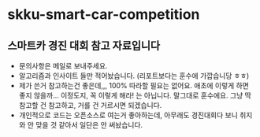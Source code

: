 # skku-smart-car-competition

## 스마트카 경진 대회 참고 자료입니다
- 문의사항은 메일로 보내주세요.
- 알고리즘과 인사이트 들만 적어놨습니다. (리포트보다는 훈수에 가깝습니당 ㅎㅎ)
- 제가 쓴거 참고하는건 좋은데,,, 100% 따라할 필요는 없어요. 애초에 이렇게 하면 좋지 않을까... 이정도지, 꼭 이렇게 해라! 는 아닙니다. 말그대로 훈수에요. 그냥 딱 참고할 건 참고하고, 거를 건 거르시면 되겠습니다.
- 개인적으로 코드는 오픈소스로 여는거 좋아하는데, 아무래도 경진대회다 보니 취지와 안 맞을 것 같아서 일단은 안 써놨습니다.
